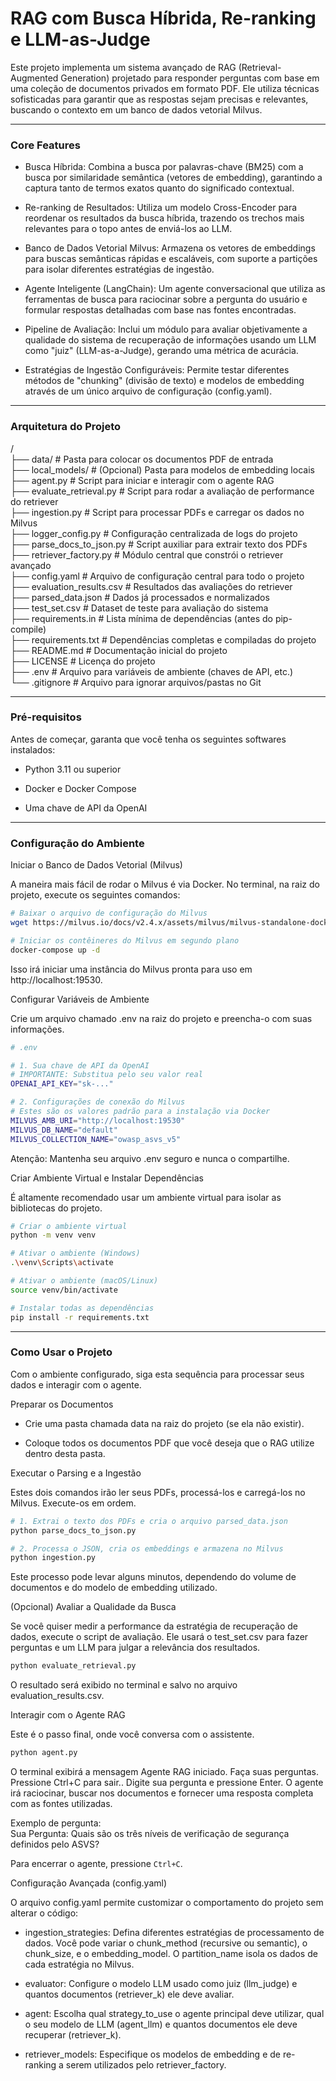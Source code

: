 # RAG com Busca Híbrida, Re-ranking e LLM-as-Judge

Este projeto implementa um sistema avançado de RAG (Retrieval-Augmented Generation) projetado para responder perguntas com base em uma coleção de documentos privados em formato PDF. Ele utiliza técnicas sofisticadas para garantir que as respostas sejam precisas e relevantes, buscando o contexto em um banco de dados vetorial Milvus.

---

### Core Features
- Busca Híbrida: Combina a busca por palavras-chave (BM25) com a busca por similaridade semântica (vetores de embedding), garantindo a captura tanto de termos exatos quanto do significado contextual.

- Re-ranking de Resultados: Utiliza um modelo Cross-Encoder para reordenar os resultados da busca híbrida, trazendo os trechos mais relevantes para o topo antes de enviá-los ao LLM.

- Banco de Dados Vetorial Milvus: Armazena os vetores de embeddings para buscas semânticas rápidas e escaláveis, com suporte a partições para isolar diferentes estratégias de ingestão.

- Agente Inteligente (LangChain): Um agente conversacional que utiliza as ferramentas de busca para raciocinar sobre a pergunta do usuário e formular respostas detalhadas com base nas fontes encontradas.

- Pipeline de Avaliação: Inclui um módulo para avaliar objetivamente a qualidade do sistema de recuperação de informações usando um LLM como "juiz" (LLM-as-a-Judge), gerando uma métrica de acurácia.

- Estratégias de Ingestão Configuráveis: Permite testar diferentes métodos de "chunking" (divisão de texto) e modelos de embedding através de um único arquivo de configuração (config.yaml).

---

### Arquitetura do Projeto
/<br>
├── data/                     # Pasta para colocar os documentos PDF de entrada<br>
├── local_models/             # (Opcional) Pasta para modelos de embedding locais<br>
├── agent.py                  # Script para iniciar e interagir com o agente RAG<br>
├── evaluate_retrieval.py     # Script para rodar a avaliação de performance do retriever<br>
├── ingestion.py              # Script para processar PDFs e carregar os dados no Milvus<br>
├── logger_config.py          # Configuração centralizada de logs do projeto<br>
├── parse_docs_to_json.py     # Script auxiliar para extrair texto dos PDFs<br>
├── retriever_factory.py      # Módulo central que constrói o retriever avançado<br>
├── config.yaml               # Arquivo de configuração central para todo o projeto<br>
├── evaluation_results.csv    # Resultados das avaliações do retriever<br>
├── parsed_data.json          # Dados já processados e normalizados<br>
├── test_set.csv              # Dataset de teste para avaliação do sistema<br>
├── requirements.in           # Lista mínima de dependências (antes do pip-compile)<br>
├── requirements.txt          # Dependências completas e compiladas do projeto<br>
├── README.md                 # Documentação inicial do projeto<br>
├── LICENSE                   # Licença do projeto<br>
├── .env                      # Arquivo para variáveis de ambiente (chaves de API, etc.)<br>
└── .gitignore                # Arquivo para ignorar arquivos/pastas no Git


---

### Pré-requisitos
Antes de começar, garanta que você tenha os seguintes softwares instalados:

- Python 3.11 ou superior

- Docker e Docker Compose

- Uma chave de API da OpenAI

---

### Configuração do Ambiente

Iniciar o Banco de Dados Vetorial (Milvus)

A maneira mais fácil de rodar o Milvus é via Docker. No terminal, na raiz do projeto, execute os seguintes comandos:

```Bash
# Baixar o arquivo de configuração do Milvus
wget https://milvus.io/docs/v2.4.x/assets/milvus/milvus-standalone-docker-compose.yml -O docker-compose.yml

# Iniciar os contêineres do Milvus em segundo plano
docker-compose up -d
```

Isso irá iniciar uma instância do Milvus pronta para uso em http://localhost:19530.

Configurar Variáveis de Ambiente

Crie um arquivo chamado .env na raiz do projeto e preencha-o com suas informações.

```Bash
# .env

# 1. Sua chave de API da OpenAI
# IMPORTANTE: Substitua pelo seu valor real
OPENAI_API_KEY="sk-..."

# 2. Configurações de conexão do Milvus
# Estes são os valores padrão para a instalação via Docker
MILVUS_AMB_URI="http://localhost:19530"
MILVUS_DB_NAME="default"
MILVUS_COLLECTION_NAME="owasp_asvs_v5"
```
Atenção: Mantenha seu arquivo .env seguro e nunca o compartilhe.

Criar Ambiente Virtual e Instalar Dependências

É altamente recomendado usar um ambiente virtual para isolar as bibliotecas do projeto.

```Bash
# Criar o ambiente virtual
python -m venv venv

# Ativar o ambiente (Windows)
.\venv\Scripts\activate

# Ativar o ambiente (macOS/Linux)
source venv/bin/activate

# Instalar todas as dependências
pip install -r requirements.txt
```

---

### Como Usar o Projeto
Com o ambiente configurado, siga esta sequência para processar seus dados e interagir com o agente.

Preparar os Documentos

- Crie uma pasta chamada data na raiz do projeto (se ela não existir).

- Coloque todos os documentos PDF que você deseja que o RAG utilize dentro desta pasta.

Executar o Parsing e a Ingestão

Estes dois comandos irão ler seus PDFs, processá-los e carregá-los no Milvus. Execute-os em ordem.

```Bash
# 1. Extrai o texto dos PDFs e cria o arquivo parsed_data.json
python parse_docs_to_json.py

# 2. Processa o JSON, cria os embeddings e armazena no Milvus
python ingestion.py
```

Este processo pode levar alguns minutos, dependendo do volume de documentos e do modelo de embedding utilizado.

(Opcional) Avaliar a Qualidade da Busca

Se você quiser medir a performance da estratégia de recuperação de dados, execute o script de avaliação. Ele usará o test_set.csv para fazer perguntas e um LLM para julgar a relevância dos resultados.

```Bash
python evaluate_retrieval.py
```

O resultado será exibido no terminal e salvo no arquivo evaluation_results.csv.

Interagir com o Agente RAG

Este é o passo final, onde você conversa com o assistente.

```Bash
python agent.py
```

O terminal exibirá a mensagem Agente RAG iniciado. Faça suas perguntas. Pressione Ctrl+C para sair.. Digite sua pergunta e pressione Enter. O agente irá raciocinar, buscar nos documentos e fornecer uma resposta completa com as fontes utilizadas.

Exemplo de pergunta:<br>
Sua Pergunta: Quais são os três níveis de verificação de segurança definidos pelo ASVS?

Para encerrar o agente, pressione ```Ctrl+C```.

Configuração Avançada (config.yaml)

O arquivo config.yaml permite customizar o comportamento do projeto sem alterar o código:

- ingestion_strategies: Defina diferentes estratégias de processamento de dados. Você pode variar o chunk_method (recursive ou semantic), o chunk_size, e o embedding_model. O partition_name isola os dados de cada estratégia no Milvus.

- evaluator: Configure o modelo LLM usado como juiz (llm_judge) e quantos documentos (retriever_k) ele deve avaliar.

- agent: Escolha qual strategy_to_use o agente principal deve utilizar, qual o seu modelo de LLM (agent_llm) e quantos documentos ele deve recuperar (retriever_k).

- retriever_models: Especifique os modelos de embedding e de re-ranking a serem utilizados pelo retriever_factory.